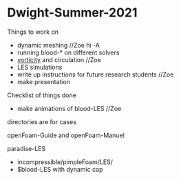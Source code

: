 # Dwight-Summer-2021

Things to work on
* dynamic meshing //Zoe hi -A
* running blood-* on different solvers
* [vorticity](https://www.youtube.com/watch?v=4wGO__XLsmg) and circulation //Zoe
* LES simulations
* write up instructions for future research students //Zoe
* make presentation

Checklist of things done
* make animations of blood-LES //Zoe

directories are for cases

openFoam-Guide and openFoam-Manuel

paradise-LES
* incompressible/pimpleFoam/LES/
* $blood-LES with dynamic cap 
